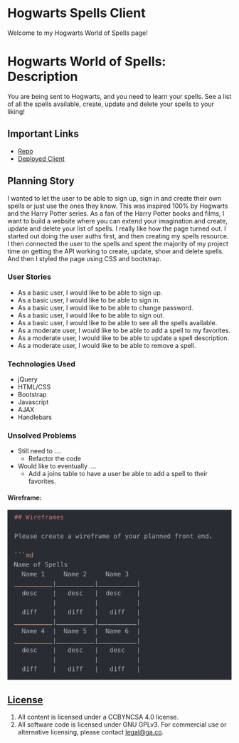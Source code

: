 # Hogwarts Spells Client
Welcome to my Hogwarts World of Spells page!

# Hogwarts World of Spells: Description
You are being sent to Hogwarts, and you need to learn your spells. See a list of all the spells available, create, update and delete your spells to your liking!

## Important Links

- [Repo](https://github.com/YunaHan53/hogwarts-spells-client)
- [Deployed Client](https://yunahan53.github.io/hogwarts-spells-client/)

## Planning Story

I wanted to let the user to be able to sign up, sign in and create their own spells or just use the ones they know. This was inspired 100% by Hogwarts and the Harry Potter series. As a fan of the Harry Potter books and films, I want to build a website where you can extend your imagination and create, update and delete your list of spells. I really like how the page turned out.
I started out doing the user auths first, and then creating my spells resource. I then connected the user to the spells and spent the majority of my project time on getting the API working to create, update, show and delete spells. And then I styled the page using CSS and bootstrap.

### User Stories

- As a basic user, I would like to be able to sign up.
- As a basic user, I would like to be able to sign in.
- As a basic user, I would like to be able to change password.
- As a basic user, I would like to be able to sign out.
- As a basic user, I would like to be able to see all the spells available.
- As a moderate user, I would like to be able to add a spell to my favorites.
- As a moderate user, I would like to be able to update a spell description.
- As a moderate user, I would like to be able to remove a spell.

### Technologies Used

- jQuery
- HTML/CSS
- Bootstrap
- Javascript
- AJAX
- Handlebars

### Unsolved Problems

- Still need to ....
  - Refactor the code
- Would like to eventually ....
  - Add a joins table to have a user be able to add a spell to their favorites.



#### Wireframe:
![](assets/images/Spells-Wireframe.png)


## [License](LICENSE)

1. All content is licensed under a CC­BY­NC­SA 4.0 license.
1. All software code is licensed under GNU GPLv3. For commercial use or
    alternative licensing, please contact legal@ga.co.
